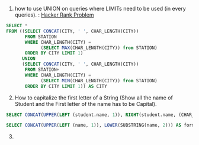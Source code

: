 1. how to use UNION on queries where LIMITs need to be used (in every
   queries). : [Hacker Rank Problem](https://www.hackerrank.com/challenges/weather-observation-station-5/problem?isFullScreen=true)

```sql
SELECT *
FROM ((SELECT CONCAT(CITY, ' ', CHAR_LENGTH(CITY))
       FROM STATION
       WHERE CHAR_LENGTH(CITY) =
             (SELECT MAX(CHAR_LENGTH(CITY)) from STATION)
       ORDER BY CITY LIMIT 1)
      UNION
      (SELECT CONCAT(CITY, ' ', CHAR_LENGTH(CITY))
       FROM STATION+
       WHERE CHAR_LENGTH(CITY) =
             (SELECT MIN(CHAR_LENGTH(CITY)) from STATION)
       ORDER BY CITY LIMIT 1)) AS CITY
```

2. How to capitalize the first letter of a String (Show all the name of Student and the First letter of the name has to be Capital).

```sql
SELECT CONCAT(UPPER(LEFT (student.name, 1)), RIGHT(student.name, (CHAR_LENGTH(student.name) - 1))) AS 'Name' FROM student;
```

```sql
SELECT CONCAT(UPPER(LEFT (name, 1)), LOWER(SUBSTRING(name, 2))) AS formatted_name FROM student;
```

3. 